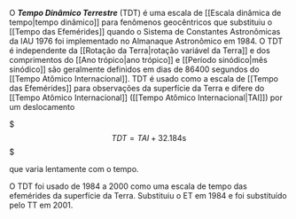 O ***Tempo Dinâmico Terrestre*** (TDT) é uma escala de [[Escala dinâmica de tempo|tempo dinâmico]] para fenômenos geocêntricos que substituiu o [[Tempo das Efemérides]] quando o Sistema de Constantes Astronômicas da IAU 1976 foi implementado no Almanaque Astronômico em 1984. O TDT é independente da [[Rotação da Terra|rotação variável da Terra]] e dos comprimentos do [[Ano trópico|ano trópico]] e [[Período sinódico|mês sinódico]] são geralmente definidos em dias de 86400 segundos do [[Tempo Atômico Internacional]]. TDT é usado como a escala de [[Tempo das Efemérides]] para observações da superfície da Terra e difere do [[Tempo Atômico Internacional]] ([[Tempo Atômico Internacional|TAI]]) por um deslocamento

$$$TDT = TAI + 32.184 \textrm{s}$$$

que varia lentamente com o tempo.

O TDT foi usado de 1984 a 2000 como uma escala de tempo das efemérides da superfície da Terra. Substituiu o ET em 1984 e foi substituído pelo TT em 2001.